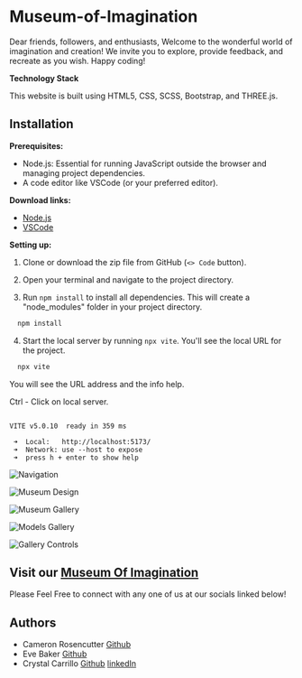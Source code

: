 # Museum-of-Imagination

Dear friends, followers, and enthusiasts,
Welcome to the wonderful world of imagination and creation!  We invite you to explore, provide feedback, and recreate as you wish. Happy coding!

**Technology Stack**

This website is built using
 HTML5, CSS, SCSS, Bootstrap, and THREE.js.

## Installation

**Prerequisites:**

- Node.js: Essential for running JavaScript outside the browser and managing project dependencies.
- A code editor like VSCode (or your preferred editor).

**Download links:**
- [Node.js](https://nodejs.org)
- [VSCode](https://code.visualstudio.com/Download)

**Setting up:**

1. Clone or download the zip file from GitHub (`<> Code` button).

2. Open your terminal and navigate to the project directory.

3. Run `npm install` to install all dependencies. This will create a "node_modules" folder in your project directory.
```bash
  npm install
```
4. Start the local server by running `npx vite`. You'll see the local URL for the project.
```bash
  npx vite
```

You will see the URL address and the info help.

Ctrl - Click on local server. 
 ```

 VITE v5.0.10  ready in 359 ms

  ➜  Local:   http://localhost:5173/
  ➜  Network: use --host to expose
  ➜  press h + enter to show help

```


![Navigation](dist/public/Images/readme/readme_home.png)

![Museum Design](dist/public/Images/readme/museum_design.png)

![Museum Gallery](dist/public/Images/readme/readme_gallery2.png)

![Models Gallery](dist/public/Images/readme/readme_gallery1.png)

![Gallery Controls](dist/public/Images/readme/gallery_controls.png)

## Visit our [ Museum Of Imagination](https://cameronrosencutter.github.io/Museum-of-Imagination/public/index.html) 

Please Feel Free to connect with any one of us at our socials linked below!

## Authors

- Cameron Rosencutter [Github](https://github.com/CameronRosencutter)
- Eve Baker [Github](https://github.com/EveBaker)
- Crystal Carrillo [Github](https://github.com/CKCarr) [linkedIn](https://www.linkedin.com/in/crystal-carrillo/)


